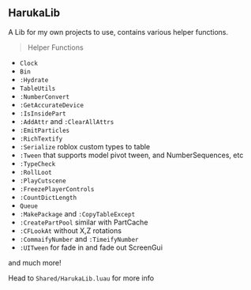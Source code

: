 
## HarukaLib

A Lib for my own projects to use, contains various helper functions.

> Helper Functions
- `Clock`
- `Bin`
- `:Hydrate`
- `TableUtils`
- `:NumberConvert`
- `:GetAccurateDevice`
- `:IsInsidePart`
- `:AddAttr` and `:ClearAllAttrs`
- `:EmitParticles`
- `:RichTextify`
- `:Serialize` roblox custom types to table
- `:Tween` that supports model pivot tween, and NumberSequences, etc
- `:TypeCheck`
- `:RollLoot`
- `:PlayCutscene`
- `:FreezePlayerControls`
- `:CountDictLength`
- `Queue`
- `:MakePackage` and `:CopyTableExcept`
- `:CreatePartPool` similar with PartCache
- `:CFLookAt` without X,Z rotations
- `:CommaifyNumber` and `:TimeifyNumber`
- `:UITween` for fade in and fade out ScreenGui

and much more!

Head to `Shared/HarukaLib.luau` for more info
